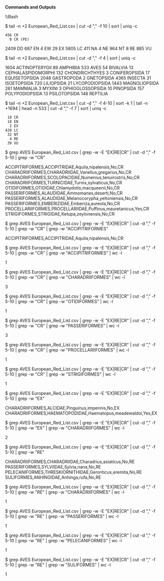 **Commands and Outputs**

\\\Bash

$ tail -n +2 European_Red_List.csv | cut -d "," -f 10 | sort | uniq -c

    456 CR
      8 CR (PE)
   2409 DD
    687 EN
      4 EW
     29 EX
   5805 LC
    411 NA
      4 NE
    964 NT
      8 RE
    885 VU




$ tail -n +2 European_Red_List.csv | cut -d "," -f 4 | sort | uniq -c

   1604 ACTINOPTERYGII
     89 AMPHIBIA
    533 AVES
     54 BIVALVIA
     13 CEPHALASPIDOMORPHI
    132 CHONDRICHTHYES
      3 CONIFEROPSIDA
     17 EQUISETOPSIDA
   2048 GASTROPODA
      2 GNETOPSIDA
   4365 INSECTA
     31 ISOETOPSIDA
    720 LILIOPSIDA
     21 LYCOPODIOPSIDA
   1443 MAGNOLIOPSIDA
    261 MAMMALIA
      3 MYXINI
      3 OPHIOGLOSSOPSIDA
     10 PINOPSIDA
    157 POLYPODIOPSIDA
     13 PSILOTOPSIDA
    148 REPTILIA





$ tail -n +2 European_Red_List.csv | cut -d "," -f 4-10 | sort -k 1 | tail -n +1694 | head -n 533 | cut -d "," -f 7 | sort | uniq -c

     10 CR
     18 EN
      2 EX
    428 LC
     32 NT
      4 RE
     39 VU  






$ grep AVES European_Red_List.csv  | grep -w -E "EX|RE|CR" | cut -d "," -f 5-10 | grep -w "CR"

ACCIPITRIFORMES,ACCIPITRIDAE,Aquila,nipalensis,No,CR
CHARADRIIFORMES,CHARADRIIDAE,Vanellus,gregarius,No,CR
CHARADRIIFORMES,SCOLOPACIDAE,Numenius,tenuirostris,No,CR
CHARADRIIFORMES,TURNICIDAE,Turnix,sylvaticus,No,CR
OTIDIFORMES,OTIDIDAE,Chlamydotis,macqueenii,No,CR
PASSERIFORMES,ALAUDIDAE,Ammomanes,deserti,No,CR
PASSERIFORMES,ALAUDIDAE,Melanocorypha,yeltoniensis,No,CR
PASSERIFORMES,EMBERIZIDAE,Emberiza,aureola,No,CR
PROCELLARIIFORMES,PROCELLARIIDAE,Puffinus,mauretanicus,Yes,CR
STRIGIFORMES,STRIGIDAE,Ketupa,zeylonensis,No,CR



$ grep AVES European_Red_List.csv  | grep -w -E "EX|RE|CR" | cut -d "," -f 5-10 | grep -w "CR" | grep -w  "ACCIPITRIFORMES" 


ACCIPITRIFORMES,ACCIPITRIDAE,Aquila,nipalensis,No,CR



$ grep AVES European_Red_List.csv  | grep -w -E "EX|RE|CR" | cut -d "," -f 5-10 | grep -w "CR" | grep -w  "ACCIPITRIFORMES" | wc -l 


1


$ grep AVES European_Red_List.csv  | grep -w -E "EX|RE|CR" | cut -d "," -f 5-10 | grep -w "CR" | grep -w  "CHARADRIIFORMES" | wc -l


3


$ grep AVES European_Red_List.csv  | grep -w -E "EX|RE|CR" | cut -d "," -f 5-10 | grep -w "CR" | grep -w  "OTIDIFORMES" | wc -l


1


$ grep AVES European_Red_List.csv  | grep -w -E "EX|RE|CR" | cut -d "," -f 5-10 | grep -w "CR" | grep -w  "PASSERIFORMES" | wc -l

3


$ grep AVES European_Red_List.csv  | grep -w -E "EX|RE|CR" | cut -d "," -f 5-10 | grep -w "CR" | grep -w  "PROCELLARIIFORMES" | wc -l


1


$ grep AVES European_Red_List.csv  | grep -w -E "EX|RE|CR" | cut -d "," -f 5-10 | grep -w "CR" | grep -w  "STRIGIFORMES" | wc -l


1


$ grep AVES European_Red_List.csv  | grep -w -E "EX|RE|CR" | cut -d "," -f 5-10 | grep -w "EX"

 
CHARADRIIFORMES,ALCIDAE,Pinguinus,impennis,No,EX
CHARADRIIFORMES,HAEMATOPODIDAE,Haematopus,meadewaldoi,Yes,EX


$ grep AVES European_Red_List.csv  | grep -w -E "EX|RE|CR" | cut -d "," -f 5-10 | grep -w "EX" | grep -w "CHARADRIIFORMES" | wc -l


2


$ grep AVES European_Red_List.csv  | grep -w -E "EX|RE|CR" | cut -d "," -f 5-10 | grep -w "RE"


CHARADRIIFORMES,CHARADRIIDAE,Charadrius,asiaticus,No,RE
PASSERIFORMES,SYLVIIDAE,Sylvia,nana,No,RE
PELECANIFORMES,THRESKIORNITHIDAE,Geronticus,eremita,No,RE
SULIFORMES,ANHINGIDAE,Anhinga,rufa,No,RE


$ grep AVES European_Red_List.csv  | grep -w -E "EX|RE|CR" | cut -d "," -f 5-10 | grep -w "RE" | grep -w "CHARADRIIFORMES" | wc -l

1

$ grep AVES European_Red_List.csv  | grep -w -E "EX|RE|CR" | cut -d "," -f 5-10 | grep -w "RE" | grep -w "PASSERIFORMES" | wc -l


1


$ grep AVES European_Red_List.csv  | grep -w -E "EX|RE|CR" | cut -d "," -f 5-10 | grep -w "RE" | grep -w "PELECANIFORMES" | wc -l


1


$ grep AVES European_Red_List.csv  | grep -w -E "EX|RE|CR" | cut -d "," -f 5-10 | grep -w "RE" | grep -w "SULIFORMES" | wc -l


1


